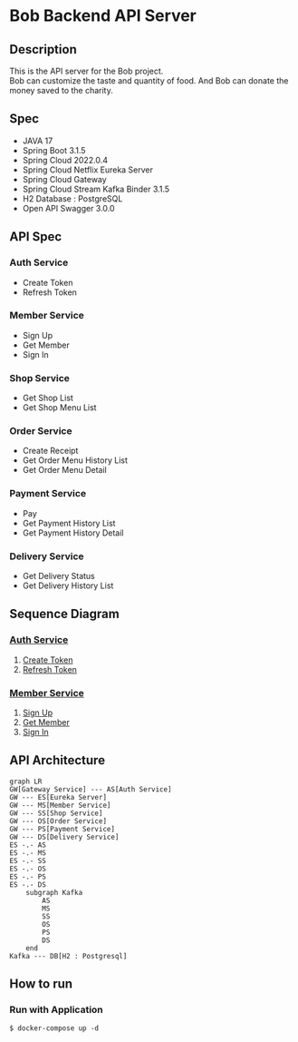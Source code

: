 # Bob Backend API Server
## Description
This is the API server for the Bob project. <br/>
Bob can customize the taste and quantity of food. And Bob can donate the money saved to the charity. <br/>

## Spec
- JAVA 17
- Spring Boot 3.1.5
- Spring Cloud 2022.0.4
- Spring Cloud Netflix Eureka Server
- Spring Cloud Gateway
- Spring Cloud Stream Kafka Binder 3.1.5
- H2 Database : PostgreSQL
- Open API Swagger 3.0.0

## API Spec
### Auth Service
- Create Token
- Refresh Token
### Member Service
- Sign Up
- Get Member
- Sign In
### Shop Service
- Get Shop List
- Get Shop Menu List
### Order Service
- Create Receipt
- Get Order Menu History List
- Get Order Menu Detail
### Payment Service
- Pay
- Get Payment History List
- Get Payment History Detail
### Delivery Service
- Get Delivery Status
- Get Delivery History List

## Sequence Diagram
### [Auth Service](https://github.com/MuscatLab/bob-backend/tree/main/auth-service#sequence-diagram)
1. [Create Token](https://github.com/MuscatLab/bob-backend/tree/main/auth-service#1-create-auth-token)
2. [Refresh Token](https://github.com/MuscatLab/bob-backend/tree/main/auth-service#2-refresh-auth-token)
### [Member Service](https://github.com/MuscatLab/bob-backend/tree/main/member-service#sequence-diagram)
1. [Sign Up](https://github.com/MuscatLab/bob-backend/tree/main/auth-service#2-refresh-auth-token)
2. [Get Member](https://github.com/MuscatLab/bob-backend/tree/main/auth-service#2-refresh-auth-token)
3. [Sign In](https://github.com/MuscatLab/bob-backend/tree/main/member-service#3-sign-in)

## API Architecture
```mermaid
graph LR
GW[Gateway Service] --- AS[Auth Service]
GW --- ES[Eureka Server]
GW --- MS[Member Service]
GW --- SS[Shop Service]
GW --- OS[Order Service]
GW --- PS[Payment Service]
GW --- DS[Delivery Service]
ES -.- AS
ES -.- MS
ES -.- SS
ES -.- OS
ES -.- PS
ES -.- DS
    subgraph Kafka
        AS
        MS
        SS
        OS
        PS
        DS
    end
Kafka --- DB[H2 : Postgresql]
```

## How to run
### Run with Application
```shell
$ docker-compose up -d
```